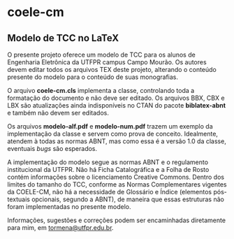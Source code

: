 # coele-cm

## Modelo de TCC no LaTeX

O presente projeto oferece um modelo de TCC para os alunos de Engenharia Eletrônica da UTFPR campus Campo Mourão. Os autores devem editar todos os arquivos TEX deste projeto, alterando o conteúdo presente do modelo para o conteúdo de suas monografias.

O arquivo **coele-cm.cls** implementa a classe, controlando toda a formatação do documento e não deve ser editado. Os arquivos BBX, CBX e LBX são atualizações ainda indisponíveis no CTAN do pacote **biblatex-abnt** e também não devem ser editados.

Os arquivos **modelo-alf.pdf** e **modelo-num.pdf** trazem um exemplo da implementação da classe e servem como prova de conceito. Idealmente, atendem à todas as normas ABNT, mas como essa é a versão 1.0 da classe, eventuais *bugs* são esperados.

A implementação do modelo segue as normas ABNT e o regulamento institucional da UTFPR. Não há Ficha Catalográfica e a Folha de Rosto contém informações sobre o licenciamento Creative Commons. Dentro dos limites do tamanho do TCC, conforme as Normas Complementares vigentes da COELE-CM, não há a necessidade de Glossário e Índice (elementos pós-textuais opcionais, segundo a ABNT), de maneira que essas estruturas não foram implementadas no presente modelo.

Informações, sugestões e correções podem ser encaminhadas diretamente para mim, em tormena@utfpr.edu.br.
